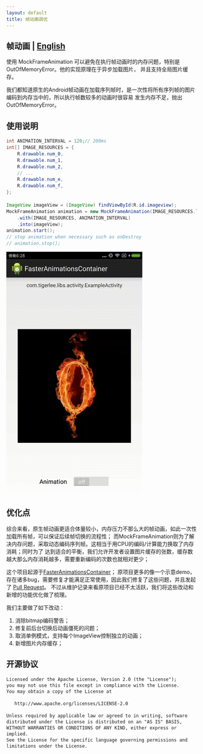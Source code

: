 ```yaml
---
layout: default
title: 帧动画调优
---
```


## 帧动画 | [English](index)

使用 MockFrameAnimation 可以避免在执行帧动画时的内存问题，特别是OutOfMemoryError。他的实现原理在于异步加载图片，
并且支持全局图片缓存。

我们都知道原生的Android帧动画在加载序列帧时，是一次性将所有序列帧的图片编码到内存当中的，所以执行帧数较多的动画时很容易
发生内存不足，抛出OutOfMemoryError。

## 使用说明

```java
int ANIMATION_INTERVAL = 120;// 200ms
int[] IMAGE_RESOURCES = {
    R.drawable.num_0,
    R.drawable.num_1,
    R.drawable.num_2,
    // ...
    R.drawable.num_e,
    R.drawable.num_f,
};

ImageView imageView = (ImageView) findViewById(R.id.imageview);
MockFrameAnimation animation = new MockFrameAnimation(IMAGE_RESOURCES.length)
    .with(IMAGE_RESOURCES, ANIMATION_INTERVAL)
    .into(imageView);
animation.start();
// stop animation when necessary such as onDestroy
// animation.stop();

```

![Animation](device-2017-09-01-182900.gif)

## 优化点

综合来看，原生帧动画更适合体量较小，内存压力不那么大的帧动画，如此一次性加载所有帧，可以保证后续帧切换的流程性；
而MockFrameAnimation则为了解决内存问题，采取动态编码序列帧。这相当于用CPU的编码/计算能力换取了内存消耗；同时为了
达到适合的平衡，我们允许开发者设置图片缓存的张数，缓存数越大那么内存消耗越多，需要重新编码的次数也就相对更少；

这个项目起源于[FasterAnimationsContainer](https://github.com/tigerjj/FasterAnimationsContainer)；
原项目更多的像一个示意demo，存在诸多bug，需要修复才能满足正常使用，因此我们修复了这些问题，并且发起了
[Pull Request](https://github.com/tigerjj/FasterAnimationsContainer/issues/11)。
不过从维护记录来看原项目已经不太活跃，我们将这些改动和新增的功能优化做了梳理。

我们主要做了如下改动：

1. 消除bitmap编码警告；
2. 修复前后台切换后动画僵死的问题；
3. 取消单例模式，支持每个ImageView控制独立的动画；
4. 新增图片内存缓存；

## 开源协议

```
Licensed under the Apache License, Version 2.0 (the "License");
you may not use this file except in compliance with the License.
You may obtain a copy of the License at

   http://www.apache.org/licenses/LICENSE-2.0

Unless required by applicable law or agreed to in writing, software
distributed under the License is distributed on an "AS IS" BASIS,
WITHOUT WARRANTIES OR CONDITIONS OF ANY KIND, either express or implied.
See the License for the specific language governing permissions and
limitations under the License.
```
